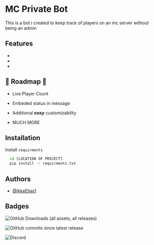 
# MC Private Bot

This is a bot i created to keep track of players on an mc server without being an admin


## Features

- 
- 
- 


## 🚧 Roadmap 🚧

- Live Player Count

- Embeded status in message

- Additional ***easy*** customizability 

- MUCH MORE

## Installation

Install `requirments`

```bash
  cd [LOCATION OF PROJECT]
  pip install -r requirments.txt
```

## Authors

- [@IkkeElias1](https://github.com/IkkeElias1)

## Badges

![GitHub Downloads (all assets, all releases)](https://img.shields.io/github/downloads/IkkeElias1/privatemcbot/total)

![GitHub commits since latest release](https://img.shields.io/github/commits-since/IkkeElias1/privatemcbot/latest)

![Discord](https://img.shields.io/discord/:109419130897063936)
